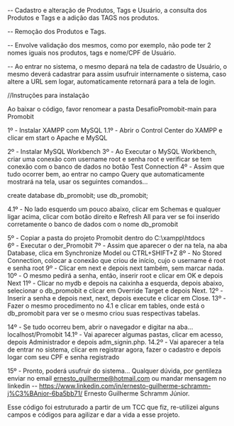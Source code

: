 -- Cadastro e alteração de Produtos, Tags e Usuário, a consulta dos Produtos e Tags e a adição das TAGS nos produtos.

-- Remoção dos Produtos e Tags.

-- Envolve validação dos mesmos, como por exemplo, não pode ter 2 nomes iguais nos produtos, tags e nome/CPF de Usuário.

-- Ao entrar no sistema, o mesmo depará na tela de cadastro de Usuário, o mesmo deverá cadastrar para assim usufruir internamente o sistema,
    caso altere a URL sem logar, automaticamente retornará para a tela de login.

//Instruções para instalação

Ao baixar o código, favor renomear a pasta DesafioPromobit-main para Promobit

1º - Instalar XAMPP com MySQL
1.1º - Abrir o Control Center do XAMPP e clicar em start o Apache e MySQL

2º - Instalar MySQL Workbench
3º - Ao Executar o MySQL Workbench, criar uma conexão com username root e senha root e verificar se tem conexão com o banco de dados no botão Test Connection
4º - Assim que tudo ocorrer bem, ao entrar no campo Query que automaticamente mostrará na tela, usar os seguintes comandos...

create database db_promobit;
use db_promobit;

4.1º - No lado esquerdo um pouco abaixo, clicar em Schemas e qualquer ligar acima, clicar com botão direito e Refresh All
        para ver se foi inserido corretamente o banco de dados com o nome db_promobit

5º - Copiar a pasta do projeto Promobit dentro do C:\xampp\htdocs\
6º - Executar o der_Promobit
7º - Assim que aparecer o der na tela, na aba Database, clica em Synchronize Model ou CTRL+SHIFT+Z
8º - No Stored Connection, colocar a conexão que criou de início, cujo o username é root e senha root
9º - Clicar em next e depois next também, sem marcar nada.
10º - O mesmo pedirá a senha, então, inserir root e clicar em OK e depois Next
11º - Clicar no mydb e depois na caixinha a esquerda, depois abaixo, selecionar o db_promobit e clicar em Override Target e depois Next.
12º - Inserir a senha e depois next, next, depois execute e clicar em Close.
13º - Fazer o mesmo procedimento no 4.1 e clicar em tables, onde está o db_promobit para ver se o mesmo criou suas respectivas tabelas.

14º - Se tudo ocorreu bem, abrir o navegador e digitar na aba... localhost/Promobit
14.1º - Vai aparecer algumas pastas, clicar em acesso, depois Administrador e depois adm_signin.php.
14.2º - Vai aparecer a tela de entrar no sistema, clicar em registrar agora, fazer o cadastro e depois logar com seu CPF e senha registrado

15º - Pronto, poderá usufruir do sistema... Qualquer dúvida, por gentileza enviar no email ernesto_guilherme@hotmail.com ou mandar mensagem no
        linkedin -- https://www.linkedin.com/in/ernesto-guilherme-schramm-j%C3%BAnior-6ba5bb71/
        Ernesto Guilherme Schramm Júnior.

Esse código foi estruturado a partir de um TCC que fiz, re-utilizei alguns campos e códigos para agilizar e dar a vida a esse projeto.



